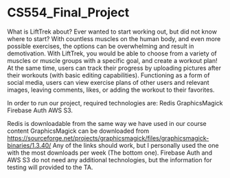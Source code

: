 # CS554_Final_Project
What is LiftTrek about? 
Ever wanted to start working out, but did not know where to start? With countless muscles on the human body, and even more possible exercises, the options can be overwhelming and result in demotivation. With LiftTrek, you would be able to choose from a variety of muscles or muscle groups with a specific goal, and create a workout plan! At the same time, users can track their progress by uploading pictures after their workouts (with basic editing capabilities). Functioning as a form of social media, users can view exercise plans of other users and relevant images, leaving comments, likes, or adding the workout to their favorites.

In order to run our project, required technologies are:
    Redis
    GraphicsMagick
    Firebase Auth
    AWS S3.

Redis is downloadable from the same way we have used in our course content
GraphicsMagick can be downloaded from https://sourceforge.net/projects/graphicsmagick/files/graphicsmagick-binaries/1.3.40/
    Any of the links should work, but I personally used the one with the most downloads per week (The bottom one).
Firebase Auth and AWS S3 do not need any additional technologies, but the information for testing will provided to the TA.
